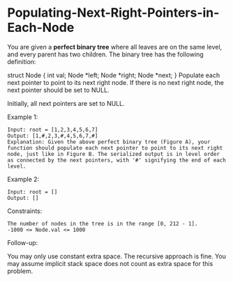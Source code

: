 # Populating-Next-Right-Pointers-in-Each-Node

You are given a **perfect binary tree** where all leaves are on the same level, and every parent has two children. The binary tree has the following definition:

struct Node {
  int val;
  Node *left;
  Node *right;
  Node *next;
}
Populate each next pointer to point to its next right node. If there is no next right node, the next pointer should be set to NULL.

Initially, all next pointers are set to NULL.

Example 1:
```
Input: root = [1,2,3,4,5,6,7]
Output: [1,#,2,3,#,4,5,6,7,#]
Explanation: Given the above perfect binary tree (Figure A), your function should populate each next pointer to point to its next right node, just like in Figure B. The serialized output is in level order as connected by the next pointers, with '#' signifying the end of each level.
```
Example 2:
```
Input: root = []
Output: []
``` 

Constraints:
```
The number of nodes in the tree is in the range [0, 212 - 1].
-1000 <= Node.val <= 1000
``` 

Follow-up:

You may only use constant extra space.
The recursive approach is fine. You may assume implicit stack space does not count as extra space for this problem.
